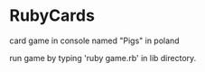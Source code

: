 # RubyCards

card game in console named "Pigs" in poland

run game by typing 'ruby game.rb' in lib directory.
